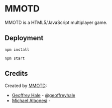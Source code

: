 MMOTD
=====

MMOTD is a HTML5/JavaScript multiplayer game.

Deployment
----------

`npm install`

`npm start`

Credits
-------

Created by [MMOTD](https://github.com/mmotd):
* [Geoffrey Hale](https://github.com/geoffreyhale) - [@geoffreyhale](https://twitter.com/geoffreyhale)
* [Michael Albonesi](https://github.com/malbonesi) - 
